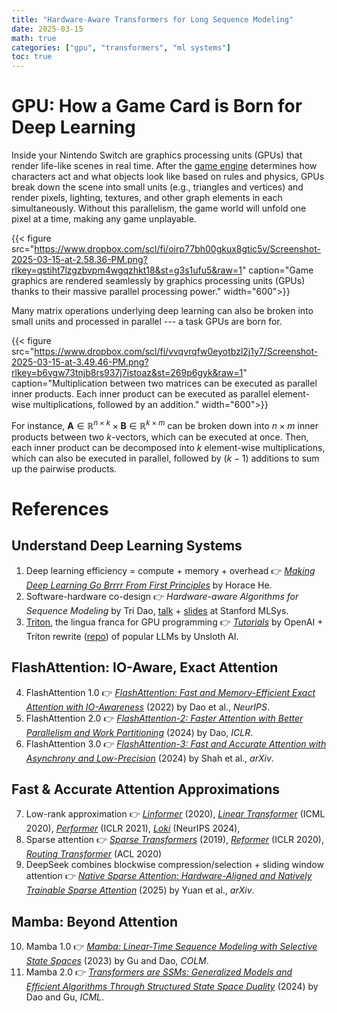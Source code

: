 ```yaml
---
title: "Hardware-Aware Transformers for Long Sequence Modeling"
date: 2025-03-15
math: true
categories: ["gpu", "transformers", "ml systems"]
toc: true
---
```


# GPU: How a Game Card is Born for Deep Learning

Inside your Nintendo Switch are graphics processing units (GPUs) that render life-like scenes in real time. After the [game engine](https://en.wikipedia.org/wiki/Game_engine) determines how characters act and what objects look like based on rules and physics, GPUs break down the scene into small units (e.g., triangles and vertices) and render pixels, lighting, textures, and other graph elements in each simultaneously. Without this parallelism, the game world will unfold one pixel at a time, making any game unplayable.

{{< figure src="https://www.dropbox.com/scl/fi/oirp77bh00gkux8gtic5v/Screenshot-2025-03-15-at-2.58.36-PM.png?rlkey=qstiht7lzgzbvpm4wgqzhkt18&st=g3s1ufu5&raw=1" caption="Game graphics are rendered seamlessly by graphics processing units (GPUs) thanks to their massive parallel processing power." width="600">}}

Many matrix operations underlying deep learning can also be broken into small units and processed in parallel --- a task GPUs are born for.

<!--more-->

{{< figure src="https://www.dropbox.com/scl/fi/vvqvrqfw0eyotbzl2j1y7/Screenshot-2025-03-15-at-3.49.46-PM.png?rlkey=b6vgw73tnjb8rs937j7istoaz&st=269p6gyk&raw=1" caption="Multiplication between two matrices can be executed as parallel inner products. Each inner product can be executed as parallel element-wise multiplications, followed by an addition." width="600">}}

For instance, $\mathbf{A} \in \mathbb{R}^{n \times k} \times \mathbf{B} \in \mathbb{R}^{k \times m}$ can be broken down into $n \times m$ inner products between two $k$-vectors, which can be executed at once. Then, each inner product can be decomposed into $k$ element-wise multiplications, which can also be executed in parallel, followed by $(k-1)$ additions to sum up the pairwise products.

<!-- # Attention is IO-Bound
FlashAttention 1, 2, 3 -->


<!-- how GPU works => why a game card is born for transformers and what kind(s) of computations it's optimized for or not

the Triton language


Mamba
sparse transformers

how it informs sequence modeling for recommender systems --> 

# References

## Understand Deep Learning Systems
1. Deep learning efficiency = compute + memory + overhead 👉 [*Making Deep Learning Go Brrrr From First Principles*](https://horace.io/brrr_intro.html) by Horace He.
2. Software-hardware co-design 👉 *Hardware-aware Algorithms for Sequence Modeling* by Tri Dao, [talk](https://www.youtube.com/live/foG0ebzuw34?si=6FSChDzXjBUqAQX8&t=242) + [slides](https://web.stanford.edu/class/archive/cs/cs224n/cs224n.1244/slides/cs224n-2024-lecture18-deployment-and-efficiency.pdf) at Stanford MLSys.
3. [Triton](https://openai.com/index/triton/), the lingua franca for GPU programming 👉 [*Tutorials*](https://triton-lang.org/main/getting-started/tutorials/index.html) by OpenAI + Triton rewrite ([repo](https://github.com/unslothai/unsloth)) of popular LLMs by Unsloth AI.

## FlashAttention: IO-Aware, Exact Attention
4. FlashAttention 1.0 👉 [*FlashAttention: Fast and Memory-Efficient Exact Attention with IO-Awareness*](https://arxiv.org/abs/2205.14135) (2022) by Dao et al., *NeurIPS*.
5. FlashAttention 2.0 👉 [*FlashAttention-2: Faster Attention with Better Parallelism and Work Partitioning*](https://arxiv.org/abs/2307.08691) (2024) by Dao, *ICLR*.
6. FlashAttention 3.0 👉 [*FlashAttention-3: Fast and Accurate Attention with Asynchrony and Low-Precision*](https://arxiv.org/abs/2407.08608) (2024) by Shah et al., *arXiv*.

## Fast & Accurate Attention Approximations
7. Low-rank approximation 👉 [*Linformer*](https://arxiv.org/abs/2006.04768) (2020), [*Linear Transformer*](https://arxiv.org/abs/2006.16236) (ICML 2020), [*Performer*](https://openreview.net/forum?id=Ua6zuk0WRH) (ICLR 2021), [*Loki*](https://arxiv.org/abs/2406.02542) (NeurIPS 2024), 
8. Sparse attention 👉 [*Sparse Transformers*](https://arxiv.org/abs/1904.10509) (2019), [*Reformer*](https://arxiv.org/abs/2001.04451) (ICLR 2020), [*Routing Transformer*](https://arxiv.org/abs/2003.05997) (ACL 2020)
9. DeepSeek combines blockwise compression/selection + sliding window attention 👉 [*Native Sparse Attention: Hardware-Aligned and Natively Trainable Sparse Attention*](https://arxiv.org/abs/2502.11089) (2025) by Yuan et al., *arXiv*.

## Mamba: Beyond Attention
10. Mamba 1.0 👉 [*Mamba: Linear-Time Sequence Modeling with Selective State Spaces*](https://arxiv.org/abs/2312.00752) (2023) by Gu and Dao, *COLM*.
11. Mamba 2.0 👉 [*Transformers are SSMs: Generalized Models and Efficient Algorithms Through Structured State Space Duality*](https://arxiv.org/abs/2405.21060) (2024) by Dao and Gu, *ICML*.